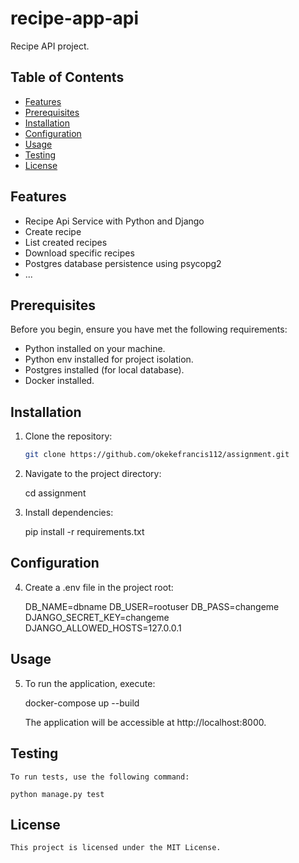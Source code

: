 # recipe-app-api
Recipe API project.

## Table of Contents

- [Features](#features)
- [Prerequisites](#prerequisites)
- [Installation](#installation)
- [Configuration](#configuration)
- [Usage](#usage)
- [Testing](#testing)
- [License](#license)

## Features

- Recipe Api Service with Python and Django
- Create recipe
- List created recipes
- Download specific recipes
- Postgres database persistence using psycopg2
- ...

## Prerequisites

Before you begin, ensure you have met the following requirements:

- Python installed on your machine.
- Python env installed for project isolation.
- Postgres installed (for local database).
- Docker installed.

## Installation

1. Clone the repository:

   ```bash
   git clone https://github.com/okekefrancis112/assignment.git

2. Navigate to the project directory:

   cd assignment

3. Install dependencies:

   pip install -r requirements.txt

## Configuration
4. Create a .env file in the project root:

    DB_NAME=dbname
    DB_USER=rootuser
    DB_PASS=changeme
    DJANGO_SECRET_KEY=changeme
    DJANGO_ALLOWED_HOSTS=127.0.0.1

## Usage
5. To run the application, execute:

   docker-compose up --build

    The application will be accessible at http://localhost:8000.


## Testing
    To run tests, use the following command:

    python manage.py test

## License
    This project is licensed under the MIT License.
